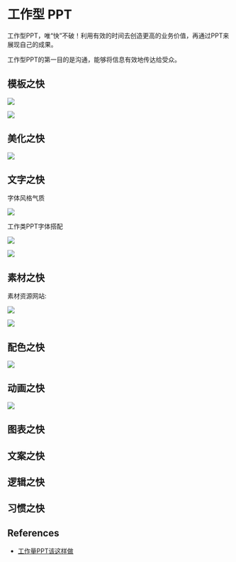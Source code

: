 # 工作型 PPT

工作型PPT，唯“快”不破！利用有效的时间去创造更高的业务价值，再通过PPT来展现自己的成果。

工作型PPT的第一目的是沟通，能够将信息有效地传达给受众。

## 模板之快

![](../images/ppt-template.svg)

![](../images/ppt-template-format.svg)

## 美化之快

![](../images/ppt-typesetting.svg)

## 文字之快

字体风格气质

![](../images/ppt-front.png)

工作类PPT字体搭配

![](../images/ppt-front-work.png)

![](../images/ppt-font-quick.svg)

## 素材之快

素材资源网站:

![](../images/ppt-asset.png)

![](../images/ppt-assets.svg)

## 配色之快

![](../images/ppt-color.svg)

## 动画之快

![](../images/ppt-animation.svg)

## 图表之快

## 文案之快

## 逻辑之快

## 习惯之快

## References

- [工作量PPT该这样做](https://weread.qq.com/web/reader/99132ed0723fba5d9914194)